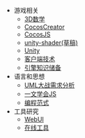 <!-- 由build_sidebar.py生成，勿手改 -->
* 游戏相关
    * [3D数学](.\游戏相关\3D数学.md)
    * [CocosCreator](.\游戏相关\CocosCreator.md)
    * [CocosJS](.\游戏相关\CocosJS.md)
    * [unity-shader(草稿)](.\游戏相关\unity-shader.md)
    * [Unity](.\游戏相关\Unity.md)
    * [客户端技术](.\游戏相关\客户端技术.md)
    * [引擎知识储备](.\游戏相关\引擎知识储备.md)
* 语言和思想
    * [UML大战需求分析](.\语言和思想\UML大战需求分析.md)
    * [一文学会JS](.\语言和思想\一文学会JS.md)
    * [编程范式](.\语言和思想\编程范式.md)
* 工具研究
    * [WebUI](.\工具研究\WebUI.md)
    * [在线工具](.\工具研究\在线工具.md)

